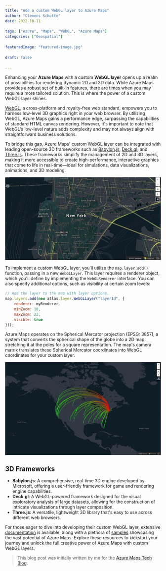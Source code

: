 ```yaml
---
title: "Add a custom WebGL layer to Azure Maps"
author: "Clemens Schotte"
date: 2022-10-11

tags: ["Azure", "Maps", "WebGL", "Azure Maps"]
categories: ["Geospatial"]

featuredImage: "featured-image.jpg"

draft: false

---
```


Enhancing your **Azure Maps** with a custom **WebGL layer** opens up a realm of possibilities for rendering dynamic 2D and 3D data. While Azure Maps provides a robust set of built-in features, there are times when you may require a more tailored solution. This is where the power of a custom WebGL layer shines.

[WebGL](https://www.khronos.org/webgl/), a cross-platform and royalty-free web standard, empowers you to harness low-level 3D graphics right in your web browser. By utilizing WebGL, Azure Maps gains a performance edge, surpassing the capabilities of standard HTML canvas rendering. However, it's important to note that WebGL's low-level nature adds complexity and may not always align with straightforward business solutions. 

To bridge this gap, Azure Maps' custom WebGL layer can be integrated with leading open-source 3D frameworks such as [Babylon.js](https://www.babylonjs.com/), [Deck.gl](https://deck.gl/), and [Three.js](https://threejs.org/). These frameworks simplify the management of 2D and 3D layers, making it more accessible to create high-performance, interactive graphics that come to life in real-time—ideal for simulations, data visualizations, animations, and 3D modeling.

![New York 3D Layer](newyork.jpg)

To implement a custom WebGL layer, you'll utilize the `map.layer.add()` function, passing in a new `WebGLLayer`. This layer requires a renderer object, which you'll define by implementing the `WebGLRenderer` interface. You can also specify additional options, such as visibility at certain zoom levels:

```javascript
// Add the layer to the map with layer options.
map.layers.add(new atlas.layer.WebGLLayer("layerId", {
    renderer: myRenderer,
    minZoom: 10,
    maxZoom: 22,
    visible: true
}));
```

Azure Maps operates on the Spherical Mercator projection (EPSG: 3857), a system that converts the spherical shape of the globe into a 2D map, stretching it at the poles for a square representation. The map's camera matrix translates these Spherical Mercator coordinates into WebGL coordinates for your custom layer.

![Arc Layer in 3D](arc-layer.jpg)

## 3D Frameworks

- **Babylon.js**: A comprehensive, real-time 3D engine developed by Microsoft, offering a user-friendly framework for game and rendering engine capabilities.
- **Deck.gl**: A WebGL-powered framework designed for the visual exploratory analysis of large datasets, allowing for the construction of intricate visualizations through layer composition.
- **Three.js**: A versatile, lightweight 3D library that's easy to use across different web browsers.

For those eager to dive into developing their custom WebGL layer, extensive [documentation](https://learn.microsoft.com/en-us/azure/azure-maps/webgl-custom-layer) is available, along with a plethora of [samples](https://samples.azuremaps.com/) showcasing the vast potential of Azure Maps. Explore these resources to kickstart your journey and unlock the full creative power of Azure Maps with custom WebGL layers.

> This blog post was initially written by me for the [Azure Maps Tech Blog](https://blog.azuremaps.com).